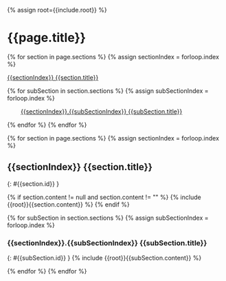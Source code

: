 {% assign root={{include.root}} %}

# {{page.title}}

{% for section in page.sections %}
{% assign sectionIndex = forloop.index %}

[{{sectionIndex}} {{section.title}}](#{{section.id}})

{% for subSection in section.sections %}
{% assign subSectionIndex = forloop.index %}

&nbsp;&nbsp;&nbsp;&nbsp;&nbsp;&nbsp;&nbsp;&nbsp;[{{sectionIndex}}.{{subSectionIndex}} {{subSection.title}}](#{{subSection.id}})

{% endfor %}
{% endfor %}

{% for section in page.sections %}
{% assign sectionIndex = forloop.index %}

## {{sectionIndex}} {{section.title}}
{: #{{section.id}} }

{% if section.content != null and section.content != "" %}
{% include {{root}}{{section.content}} %}
{% endif %}

{% for subSection in section.sections %}
{% assign subSectionIndex = forloop.index %}

### {{sectionIndex}}.{{subSectionIndex}} {{subSection.title}}
{: #{{subSection.id}} }
{% include {{root}}{{subSection.content}} %}

{% endfor %}
{% endfor %}
